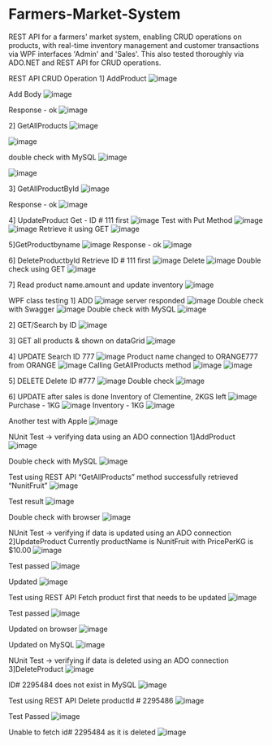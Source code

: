 # Farmers-Market-System
REST API for a farmers' market system, enabling CRUD operations on products, with real-time inventory management and customer transactions via WPF interfaces 'Admin' and 'Sales'.  This also tested thoroughly via ADO.NET and REST API for CRUD operations.

REST API CRUD Operation 
1] AddProduct
![image](https://github.com/3bearhug/Assignment2/assets/123404001/2b31d7ca-0177-48a1-9357-98b7da715f6e)

Add Body
![image](https://github.com/3bearhug/Assignment2/assets/123404001/e06900e5-2d10-4e94-853e-946fd6e4a9e7)

Response - ok 
![image](https://github.com/3bearhug/Assignment2/assets/123404001/22b04baf-8e5f-485d-bdf8-5aacb003bc3c)

2] GetAllProducts
![image](https://github.com/3bearhug/Assignment2/assets/123404001/7991bace-ba30-440b-b3e1-814cff4257bd)

![image](https://github.com/3bearhug/Assignment2/assets/123404001/8224463c-b183-498b-81ec-1fa56bc3d247)

double check with MySQL
![image](https://github.com/3bearhug/Assignment2/assets/123404001/fbe79f0e-2cf1-45e8-81a2-6ab8c6a01b13)

![image](https://github.com/3bearhug/Assignment2/assets/123404001/242e0922-f2ed-43c7-8d73-c4ee2c73b018)

3] GetAllProductById
![image](https://github.com/3bearhug/Assignment2/assets/123404001/cd999a71-1078-4e62-8c2a-bb8a348d8783)

Response - ok
![image](https://github.com/3bearhug/Assignment2/assets/123404001/92fcaba9-a8d6-4ae2-b544-277f78dce65a)

4] UpdateProduct 
Get - ID # 111 first
![image](https://github.com/3bearhug/Assignment2/assets/123404001/35d3f2ec-9cc5-4f3c-8365-074b704429c5)
Test with Put Method 
![image](https://github.com/3bearhug/Assignment2/assets/123404001/b872f240-b6b4-4f17-9a3b-2434410d5020)
![image](https://github.com/3bearhug/Assignment2/assets/123404001/002dcc57-d258-43ae-8257-724e35c3a44f)
Retrieve it using GET
![image](https://github.com/3bearhug/Assignment2/assets/123404001/ea8d3b7a-88ae-4585-b1c7-f7caa48598c5)

5]GetProductbyname
![image](https://github.com/3bearhug/Assignment2/assets/123404001/55c14cab-3cec-4294-95ee-de71c70f0ab0)
Response - ok 
![image](https://github.com/3bearhug/Assignment2/assets/123404001/3ea54eee-1cf1-41c9-a7a9-ba4108dbc6d2)

6] DeleteProductbyId
Retrieve ID # 111 first 
![image](https://github.com/3bearhug/Assignment2/assets/123404001/69ea26a7-6344-4144-8887-4195ef1d477f)
Delete
![image](https://github.com/3bearhug/Assignment2/assets/123404001/d9b48e19-fc67-4588-856d-3fdaff5ee22d)
Double check using GET
![image](https://github.com/3bearhug/Assignment2/assets/123404001/37699b00-5808-441c-b015-bbb3552fc5a5)

7] Read product name.amount and update inventory 
![image](https://github.com/3bearhug/Assignment2/assets/123404001/0e0ab998-e426-4e80-b465-542abe079e2b)

WPF class testing 
1] ADD 
![image](https://github.com/3bearhug/Assignment2/assets/123404001/561dbaaf-ec14-4037-948b-99f83159e884)
server responded
![image](https://github.com/3bearhug/Assignment2/assets/123404001/44c1eb0b-cdd9-4699-ae33-a656d1adb01b)
Double check with Swagger
![image](https://github.com/3bearhug/Assignment2/assets/123404001/ef7ab80f-9f14-4688-8890-5f622d713819)
Double check with MySQL
![image](https://github.com/3bearhug/Assignment2/assets/123404001/2dfb4ec3-da94-48a4-8483-55dc6aa08fe3)

2] GET/Search by ID
![image](https://github.com/3bearhug/Assignment2/assets/123404001/1d090068-c337-430d-b6c0-74cde8b2f5cb)

3] GET all products & shown on dataGrid
![image](https://github.com/3bearhug/Assignment2/assets/123404001/246a7928-9516-43be-8b74-4b4440af431c)

4] UPDATE 
Search ID 777
![image](https://github.com/3bearhug/Assignment2/assets/123404001/502884ad-5499-41f7-916b-2508be7f77a9)
Product name changed to ORANGE777 from ORANGE
![image](https://github.com/3bearhug/Assignment2/assets/123404001/83e2e85d-6717-49a0-bac1-1f96ded1949a)
Calling GetAllProducts method 
![image](https://github.com/3bearhug/Assignment2/assets/123404001/aa1798a4-32f1-49c4-a4b6-4709e371d142)
![image](https://github.com/3bearhug/Assignment2/assets/123404001/09f580c7-8c86-4517-b7fe-decafa948ef6)

5] DELETE
Delete ID #777
![image](https://github.com/3bearhug/Assignment2/assets/123404001/bbcc00f9-0533-4f9d-bf3d-ac7bd6dfeafa)
Double check
![image](https://github.com/3bearhug/Assignment2/assets/123404001/60363d67-f6b0-4d4a-99c3-0dc484118a7c)

6] UPDATE after sales is done 
Inventory of Clementine, 2KGS left 
![image](https://github.com/3bearhug/Assignment2/assets/123404001/624c22d9-0d27-4aa1-8492-e7ab168f7af6)
Purchase - 1KG
![image](https://github.com/3bearhug/Assignment2/assets/123404001/1de438bc-d6cf-4ef9-8904-230e153c4a65)
Inventory - 1KG
![image](https://github.com/3bearhug/Assignment2/assets/123404001/f0be9cf7-236a-4c8d-a48f-b25e53003923)

Another test with Apple
![image](https://github.com/3bearhug/Assignment2/assets/123404001/16c5f45c-4217-42df-9f02-bb9848c5a5e3)

NUnit Test -> verifying data using an ADO connection 
1]AddProduct
![image](https://github.com/3bearhug/Farmers-Market-System/assets/123404001/904ae168-fb34-42f6-adfa-c54c61fa5342)

Double check with MySQL
![image](https://github.com/3bearhug/Farmers-Market-System/assets/123404001/10bb0d7d-41ec-45c3-bce4-ea8eeb7c59fa)

Test using REST API
“GetAllProducts” method successfully retrieved “NunitFruit”
![image](https://github.com/3bearhug/Farmers-Market-System/assets/123404001/f661eb97-10e9-43f4-a8d3-7c54a77220f2)

Test result 
![image](https://github.com/3bearhug/Farmers-Market-System/assets/123404001/67d2b9d4-513d-4cf8-be0a-69061d071b4a)

Double check with browser
![image](https://github.com/3bearhug/Farmers-Market-System/assets/123404001/7605169d-5cb2-4131-bb52-700c45220034)

NUnit Test -> verifying if data is updated using an ADO connection 
2]UpdateProduct
Currently productName is NunitFruit with PricePerKG is $10.00
![image](https://github.com/3bearhug/Farmers-Market-System/assets/123404001/ace11657-8423-44eb-88a5-45d75cc8489e)

Test passed
![image](https://github.com/3bearhug/Farmers-Market-System/assets/123404001/3f680742-1e44-4d56-a060-db2d44c5ed32)

Updated 
![image](https://github.com/3bearhug/Farmers-Market-System/assets/123404001/c0dd358a-333e-4264-8d1a-babdbcddb32e)

Test using REST API
Fetch product first that needs to be updated 
![image](https://github.com/3bearhug/Farmers-Market-System/assets/123404001/ee1570f2-ef35-41a0-9a45-eb75c258a75f)

Test passed
![image](https://github.com/3bearhug/Farmers-Market-System/assets/123404001/f99ebda1-f15a-4af9-b2e1-c1cdaf1eb6d1)

Updated on browser 
![image](https://github.com/3bearhug/Farmers-Market-System/assets/123404001/fcd4bd75-b87e-45f3-85c9-ea65088bbac9)

Updated on MySQL
![image](https://github.com/3bearhug/Farmers-Market-System/assets/123404001/db18a904-bdf1-4b6b-9b76-203e9c588269)

NUnit Test -> verifying if data is deleted using an ADO connection 
3]DeleteProduct
![image](https://github.com/3bearhug/Farmers-Market-System/assets/123404001/f0795468-9372-464f-9d81-c9810b076c2a)

ID# 2295484 does not exist in MySQL
![image](https://github.com/3bearhug/Farmers-Market-System/assets/123404001/5a33e203-95d2-46e9-a936-fc617bad4086)

Test using REST API
Delete productId # 2295486
![image](https://github.com/3bearhug/Farmers-Market-System/assets/123404001/49cdca60-3e49-44dd-8746-c8be1fe67459)

Test Passed 
![image](https://github.com/3bearhug/Farmers-Market-System/assets/123404001/71c6a0c8-6dba-40a0-aa1f-1986ae1428a9)

Unable to fetch id# 2295484 as it is deleted 
![image](https://github.com/3bearhug/Farmers-Market-System/assets/123404001/dff03a98-5786-4ea8-8c03-7f4e712831c2)
































